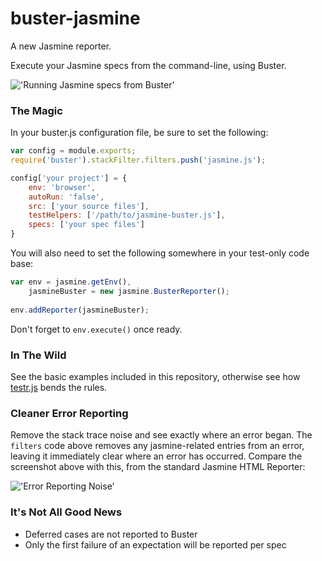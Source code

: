 # buster-jasmine

A new Jasmine reporter.

Execute your Jasmine specs from the command-line, using Buster.

!['Running Jasmine specs from Buster'](https://raw.github.com/mattfysh/jasmine-buster/master/console.png)

### The Magic

In your buster.js configuration file, be sure to set the following:

```javascript
var config = module.exports;
require('buster').stackFilter.filters.push('jasmine.js');

config['your project'] = {
	env: 'browser',
    autoRun: 'false',
    src: ['your source files'],
    testHelpers: ['/path/to/jasmine-buster.js'],
    specs: ['your spec files']
}
```

You will also need to set the following somewhere in your test-only code base:

```javascript
var env = jasmine.getEnv(),
	jasmineBuster = new jasmine.BusterReporter();
    
env.addReporter(jasmineBuster);
```

Don't forget to ```env.execute()``` once ready.

### In The Wild

See the basic examples included in this repository, otherwise see how [testr.js](/mattfysh/testr.js) bends the rules.

### Cleaner Error Reporting

Remove the stack trace noise and see exactly where an error began. The `filters` code above removes any jasmine-related entries from an error, leaving it immediately clear where an error has occurred. Compare the screenshot above with this, from the standard Jasmine HTML Reporter:

!['Error Reporting Noise'](https://raw.github.com/mattfysh/jasmine-buster/master/noise.png)

### It's Not All Good News

* Deferred cases are not reported to Buster
* Only the first failure of an expectation will be reported per spec
